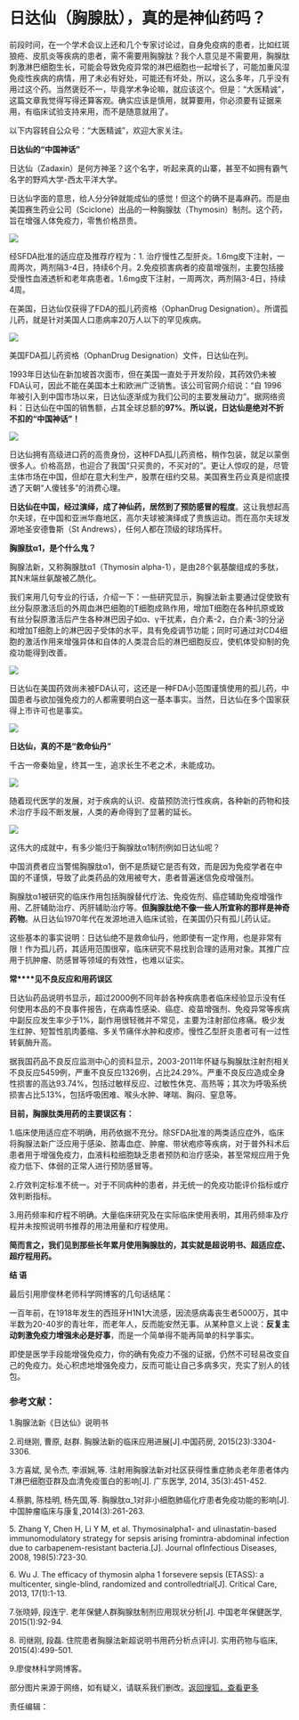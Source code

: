 # 日达仙（胸腺肽），真的是神仙药吗？

前段时间，在一个学术会议上还和几个专家讨论过，自身免疫病的患者，比如红斑狼疮、皮肌炎等疾病的患者，需不需要用胸腺肽？我个人意见是不需要用，胸腺肽刺激淋巴细胞生长，可能会导致免疫异常的淋巴细胞也一起增长了，可能加重风湿免疫性疾病的病情，用了未必有好处，可能还有坏处，所以，这么多年，几乎没有用过这个药。当然褒贬不一，毕竟学术争论嘛，就应该这个。但是：“大医精诚”，这篇文章我觉得写得还算客观。确实应该是慎用，就算要用，你必须要有证据来用，有临床试验支持来用，而不是随意就用了。

以下内容转自公众号：“大医精诚”，欢迎大家关注。

**日达仙的“中国神话”**

日达仙（Zadaxin）是何方神圣？这个名字，听起来真的山寨，甚至不如拥有霸气名字的野鸡大学-西太平洋大学。

日达仙字面的意思，给人分分钟就能成仙的感觉！但这个的确不是毒麻药。而是由美国赛生药业公司（Sciclone）出品的一种胸腺肽（Thymosin）制剂。这个药，旨在增强人体免疫力，零售价格昂贵。

![](https://raw.githubusercontent.com/tpxipster/tpxGalaxy/master/vnote笔记汇/日达仙（胸腺肽），真的是神仙药吗？.md/ab179bfd2c9e451ea09d77c7f3dd6ae0_676b48901e1a484d8.jpeg)

经SFDA批准的适应症及推荐疗程为：1\. 治疗慢性乙型肝炎。1.6mg皮下注射，一周两次，两剂隔3-4日，持续6个月。2.免疫损害病者的疫苗增强剂，主要包括接受慢性血液透析和老年病患者。1.6mg皮下注射，一周两次，两剂隔3-4日，持续4周。

在美国，日达仙仅获得了FDA的孤儿药资格（OphanDrug Designation）。所谓孤儿药，就是针对美国人口患病率20万人以下的罕见疾病。

![](https://raw.githubusercontent.com/tpxipster/tpxGalaxy/master/vnote笔记汇/日达仙（胸腺肽），真的是神仙药吗？.md/61383b75f37f435f818ba4d00d192a97_aee0f12e548d462e8.jpeg)

美国FDA孤儿药资格（OphanDrug Designation）文件，日达仙在列。

1993年日达仙在新加坡首次面市，但在美国一直处于开发阶段，其药效仍未被FDA认可，因此不能在美国本土和欧洲广泛销售。该公司官网介绍说：“自 1996 年被引入到中国市场以来，日达仙逐渐成为我们公司的主要发展动力”。据网络资料：日达仙在中国的销售额，占其全球总额的**97%**。**所以说，日达仙是绝对不折不扣的“中国神话”！**

**![](https://raw.githubusercontent.com/tpxipster/tpxGalaxy/master/vnote笔记汇/日达仙（胸腺肽），真的是神仙药吗？.md/6b3b51f6db7e4bc1b25cc9dceb152bb7_1a059b5189614a559.jpeg)**

日达仙拥有高级进口药的高贵身份，这种FDA孤儿药资格，稍作包装，就足以蒙倒很多人。价格高昂，也迎合了我国“只买贵的，不买对的”。更让人惊叹的是，尽管主体市场在中国，但却在意大利生产，股票在纽约交易。美国赛生药业真是彻底摸透了天朝“人傻钱多”的消费心理。

**日达仙在中国，经过演绎，成了神仙药，居然到了预防感冒的程度**。这让我想起高尔夫球，在中国和亚洲华裔地区，高尔夫球被演绎成了贵族运动。而在高尔夫球发源地圣安德鲁斯（St Andrews），任何人都在顶级的球场挥杆。

**胸腺肽α1，是个什么鬼？**

胸腺法新，又称胸腺肽α1（Thymosin alpha-1），是由28个氨基酸组成的多肽，其N末端丝氨酸被乙酰化。

我们来用几句专业的行话，介绍一下：一些研究显示，胸腺法新主要通过促使致有丝分裂原激活后的外周血淋巴细胞的T细胞成熟作用，增加T细胞在各种抗原或致有丝分裂原激活后产生各种淋巴因子如α、γ干扰素，白介素-2，白介素-3的分泌和增加T细胞上的淋巴因子受体的水平，具有免疫调节功能；同时可通过对CD4细胞的激活作用来增强异体和自体的人类混合后的淋巴细胞反应，使机体受抑制的免疫功能得到改善。

![](https://raw.githubusercontent.com/tpxipster/tpxGalaxy/master/vnote笔记汇/日达仙（胸腺肽），真的是神仙药吗？.md/1e6a3452158d4bd0ae84e48c0e9862a0_e74209ba0ee04ec19.jpeg)

日达仙在美国药效尚未被FDA认可，这还是一种FDA小范围谨慎使用的孤儿药，中国患者与欲加强免疫力的人都需要明白这一基本事实。当然，日达仙在多个国家获得上市许可也是事实。

![](https://raw.githubusercontent.com/tpxipster/tpxGalaxy/master/vnote笔记汇/日达仙（胸腺肽），真的是神仙药吗？.md/70af69b110604c7facf6d4cfa44cc933_db5b7eab826541e38.jpeg)

**日达仙，真的不是“救命仙丹”**

千古一帝秦始皇，终其一生，追求长生不老之术，未能成功。

![](https://raw.githubusercontent.com/tpxipster/tpxGalaxy/master/vnote笔记汇/日达仙（胸腺肽），真的是神仙药吗？.md/ee0f1f8108d942b6b58c0bd2b143fdce_8e350b7f95e348f29.jpeg)

随着现代医学的发展，对于疾病的认识、疫苗预防流行性疾病，各种新的药物和技术治疗手段不断发展，人类的寿命得到了显著的延长。

![](https://raw.githubusercontent.com/tpxipster/tpxGalaxy/master/vnote笔记汇/日达仙（胸腺肽），真的是神仙药吗？.md/c2695ff4f2864397b506e54ae0d7a215_97657ae4df504cb69.jpeg)

这伟大的成就中，有多少能归于胸腺肽α1制剂例如日达仙呢？

中国消费者应当警惕胸腺肽α1，倒不是质疑它是否有效，而是因为免疫学者在中国的不谨慎，导致了此类药品的效用被夸大，患者普遍迷信免疫增强剂。

胸腺肽α1被研究的临床作用包括胸腺替代疗法、免疫佐剂、癌症辅助免疫增强作用、乙肝辅助治疗、丙肝辅助治疗等。**但胸腺肽绝不像一些人所宣称的那样是神奇药物**。从日达仙1970年代在发源地进入临床试验，在美国仍只有孤儿药认证。

这些基本的事实说明：日达仙绝不是救命仙丹，他即使有一定作用，也是非常有限！作为孤儿药，其适用范围很窄，临床研究不易找到合理的适用对象。其推广应用于抗肿瘤、防感冒等领域的有效性，也难以证实。

**常****见不良反应和用药误区**

日达仙药品说明书显示，超过2000例不同年龄各种疾病患者临床经验显示没有任何使用本品的不良事件报告，在病毒性感染、癌症、疫苗增强剂、免疫异常等疾病中副反应发生率少于1%，副作用很轻微并不常见，主要为注射部位疼痛。极少发生红肿、短暂性肌肉萎缩、多关节痛伴水肿和皮疹。慢性乙型肝炎患者可有一过性转氨酶升高。

据我国药品不良反应监测中心的资料显示，2003-2011年怀疑与胸腺肽注射剂相关不良反应5459例，严重不良反应1326例，占比24.29%。严重不良反应造成全身性损害的高达93.74%，包括过敏样反应、过敏性休克、高热等；其次为呼吸系统损害占比5.13%，包括呼吸困难、喉头水肿、哮喘、胸闷、窒息等。

**目前，胸腺肽类用药的主要误区有：**

1.临床使用适应症不明确，用药依据不充分。除SFDA批准的两类适应症外，临床将胸腺法新广泛应用于感染、脓毒血症、肿瘤、带状疱疹等疾病，对于普外科术后患者用于增强免疫力，血液科粒细胞缺乏患者预防和治疗感染，甚至常规应用于免疫力低下、体弱的正常人进行预防感冒等。

2.疗效判定标准不统一。对于不同病种的患者，并无统一的免疫功能评价指标或疗效判断指标。

3.用药频率和疗程不明确。大量临床研究及在实际临床使用表明，其用药频率及疗程并未按照说明书推荐的用法用量和疗程使用。

**简而言之，我们见到那些长年累月使用胸腺肽的，其实就是超说明书、超适应症、超疗程用药。**

**结 语**

最后引用廖俊林老师科学网博客的几句话结尾：

一百年前，在1918年发生的西班牙H1N1大流感，因流感病毒丧生者5000万，其中半数为20-40岁的青壮年，而老年人，反而能安然无事。从某种意义上说：**反复主动刺激免疫力增强未必是好事**，而是一个简单得不能再简单的科学事实。

即使是医学手段能增强免疫力，你的确有免疫力不强的证据，仍然不可轻易改变自己的免疫力。处心积虑地增强免疫力，反而可能让自己多病多灾，充实了别人的钱包。

### 参考文献：

1.胸腺法新《日达仙》说明书

2.司继刚, 曹原, 赵群. 胸腺法新的临床应用进展\[J\].中国药房, 2015(23):3304-3306.

3.方喜斌, 吴令杰, 李淑娴,等. 注射用胸腺法新对社区获得性重症肺炎老年患者体内T淋巴细胞亚群及血清免疫蛋白的影响\[J\]. 广东医学, 2014, 35(3):451-452.

4.蔡鹏, 陈桂明, 杨先国,等. 胸腺肽α_1对非小细胞肺癌化疗患者免疫功能的影响\[J\]. 中国肿瘤临床与康复,2014(3):261-263.

5\. Zhang Y, Chen H, Li Y M, et al. Thymosinalpha1- and ulinastatin-based immunomodulatory strategy for sepsis arising fromintra-abdominal infection due to carbapenem-resistant bacteria.\[J\]. Journal ofInfectious Diseases, 2008, 198(5):723-30.

6\. Wu J. The efficacy of thymosin alpha 1 forsevere sepsis (ETASS): a multicenter, single-blind, randomized and controlledtrial\[J\]. Critical Care, 2013, 17(1):1-13.

7.张晓婷, 段连宁. 老年保健人群胸腺肽制剂应用现状分析\[J\]. 中国老年保健医学, 2015(1):92-94.

8\. 司继刚, 段磊. 住院患者胸腺法新超说明书用药分析点评\[J\]. 实用药物与临床, 2015(4):499-501.

9.廖俊林科学网博客。

部分图片来源于网络，如有疑义，请联系我们删改。<a id="backsohucom"></a>[返回搜狐，查看更多](https://www.sohu.com/?strategyid=00001&spm=smpc.content.content.2.1582606130147jNPlFkI "点击进入搜狐首页")

责任编辑：